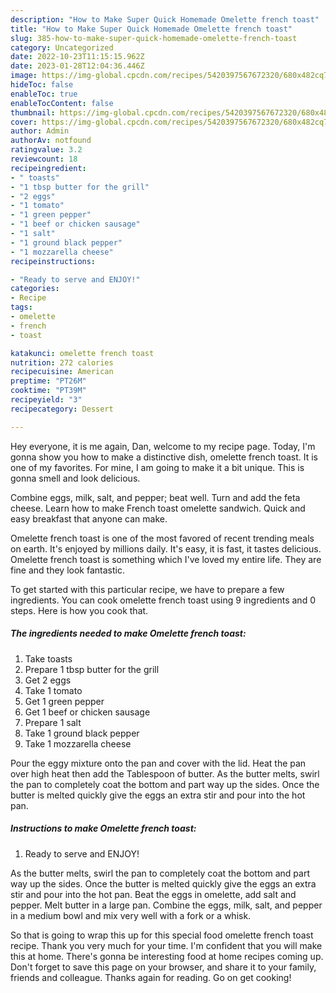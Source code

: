```yaml
---
description: "How to Make Super Quick Homemade Omelette french toast"
title: "How to Make Super Quick Homemade Omelette french toast"
slug: 385-how-to-make-super-quick-homemade-omelette-french-toast
category: Uncategorized
date: 2022-10-23T11:15:15.962Z
date: 2023-01-28T12:04:36.446Z
image: https://img-global.cpcdn.com/recipes/5420397567672320/680x482cq70/omelette-french-toast-recipe-main-photo.jpg
hideToc: false
enableToc: true
enableTocContent: false
thumbnail: https://img-global.cpcdn.com/recipes/5420397567672320/680x482cq70/omelette-french-toast-recipe-main-photo.jpg
cover: https://img-global.cpcdn.com/recipes/5420397567672320/680x482cq70/omelette-french-toast-recipe-main-photo.jpg
author: Admin
authorAv: notfound
ratingvalue: 3.2
reviewcount: 18
recipeingredient:
- " toasts"
- "1 tbsp butter for the grill"
- "2 eggs"
- "1 tomato"
- "1 green pepper"
- "1 beef or chicken sausage"
- "1 salt"
- "1 ground black pepper"
- "1 mozzarella cheese"
recipeinstructions:

- "Ready to serve and ENJOY!"
categories:
- Recipe
tags:
- omelette
- french
- toast

katakunci: omelette french toast 
nutrition: 272 calories
recipecuisine: American
preptime: "PT26M"
cooktime: "PT39M"
recipeyield: "3"
recipecategory: Dessert

---
```



Hey everyone, it is me again, Dan, welcome to my recipe page. Today, I'm gonna show you how to make a distinctive dish, omelette french toast. It is one of my favorites. For mine, I am going to make it a bit unique. This is gonna smell and look delicious.

Combine eggs, milk, salt, and pepper; beat well. Turn and add the feta cheese. Learn how to make French toast omelette sandwich. Quick and easy breakfast that anyone can make.

Omelette french toast is one of the most favored of recent trending meals on earth. It's enjoyed by millions daily. It's easy, it is fast, it tastes delicious. Omelette french toast is something which I've loved my entire life. They are fine and they look fantastic.


To get started with this particular recipe, we have to prepare a few ingredients. You can cook omelette french toast using 9 ingredients and 0 steps. Here is how you cook that.

<!--inarticleads1-->

##### The ingredients needed to make Omelette french toast:

1. Take  toasts
1. Prepare 1 tbsp butter for the grill
1. Get 2 eggs
1. Take 1 tomato
1. Get 1 green pepper
1. Get 1 beef or chicken sausage
1. Prepare 1 salt
1. Take 1 ground black pepper
1. Take 1 mozzarella cheese


Pour the eggy mixture onto the pan and cover with the lid. Heat the pan over high heat then add the Tablespoon of butter. As the butter melts, swirl the pan to completely coat the bottom and part way up the sides. Once the butter is melted quickly give the eggs an extra stir and pour into the hot pan. 

<!--inarticleads2-->

##### Instructions to make Omelette french toast:


1. Ready to serve and ENJOY!

As the butter melts, swirl the pan to completely coat the bottom and part way up the sides. Once the butter is melted quickly give the eggs an extra stir and pour into the hot pan. Beat the eggs in omelette, add salt and pepper. Melt butter in a large pan. Combine the eggs, milk, salt, and pepper in a medium bowl and mix very well with a fork or a whisk. 

So that is going to wrap this up for this special food omelette french toast recipe. Thank you very much for your time. I'm confident that you will make this at home. There's gonna be interesting food at home recipes coming up. Don't forget to save this page on your browser, and share it to your family, friends and colleague. Thanks again for reading. Go on get cooking!
